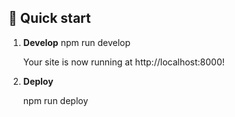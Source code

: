 ## 🚀 Quick start

1.  **Develop**
    npm run develop

    Your site is now running at http://localhost:8000!

2.  **Deploy**

    npm run deploy
